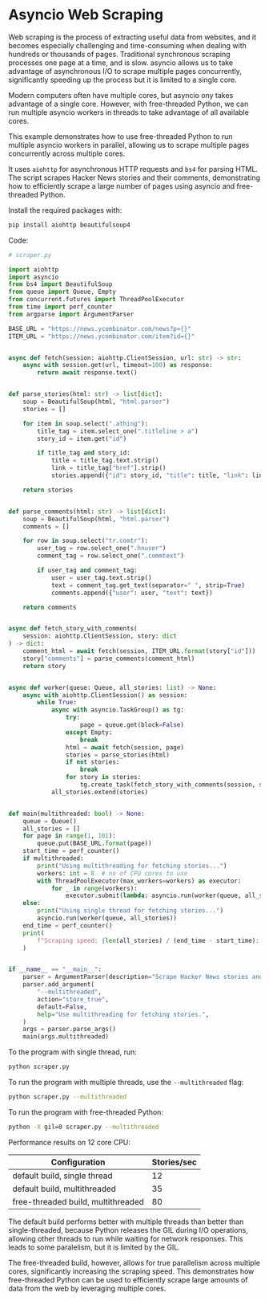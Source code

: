 # Asyncio Web Scraping

Web scraping is the process of extracting useful data from websites, and it becomes especially challenging and time-consuming when dealing with hundreds or thousands of pages. Traditional synchronous scraping processes one page at a time, and is slow. asyncio allows us to take advantage of asynchronous I/O to scrape multiple pages concurrently, significantly speeding up the process but it is limited to a single core.

Modern computers often have multiple cores, but asyncio ony takes advantage of a single core. However, with free-threaded Python, we can run multiple asyncio workers in threads to take advantage of all available cores.

This example demonstrates how to use free-threaded Python to run multiple asyncio workers in parallel, allowing us to scrape multiple pages concurrently across multiple cores.

It uses `aiohttp` for asynchronous HTTP requests and `bs4` for parsing HTML. The script scrapes Hacker News stories and their comments, demonstrating how to efficiently scrape a large number of pages using asyncio and free-threaded Python.

Install the required packages with:

```bash
pip install aiohttp beautifulsoup4
```

Code:

```python
# scraper.py

import aiohttp
import asyncio
from bs4 import BeautifulSoup
from queue import Queue, Empty
from concurrent.futures import ThreadPoolExecutor
from time import perf_counter
from argparse import ArgumentParser

BASE_URL = "https://news.ycombinator.com/news?p={}"
ITEM_URL = "https://news.ycombinator.com/item?id={}"


async def fetch(session: aiohttp.ClientSession, url: str) -> str:
    async with session.get(url, timeout=100) as response:
        return await response.text()


def parse_stories(html: str) -> list[dict]:
    soup = BeautifulSoup(html, "html.parser")
    stories = []

    for item in soup.select(".athing"):
        title_tag = item.select_one(".titleline > a")
        story_id = item.get("id")

        if title_tag and story_id:
            title = title_tag.text.strip()
            link = title_tag["href"].strip()
            stories.append({"id": story_id, "title": title, "link": link})

    return stories


def parse_comments(html: str) -> list[dict]:
    soup = BeautifulSoup(html, "html.parser")
    comments = []

    for row in soup.select("tr.comtr"):
        user_tag = row.select_one(".hnuser")
        comment_tag = row.select_one(".commtext")

        if user_tag and comment_tag:
            user = user_tag.text.strip()
            text = comment_tag.get_text(separator=" ", strip=True)
            comments.append({"user": user, "text": text})

    return comments


async def fetch_story_with_comments(
    session: aiohttp.ClientSession, story: dict
) -> dict:
    comment_html = await fetch(session, ITEM_URL.format(story["id"]))
    story["comments"] = parse_comments(comment_html)
    return story


async def worker(queue: Queue, all_stories: list) -> None:
    async with aiohttp.ClientSession() as session:
        while True:
            async with asyncio.TaskGroup() as tg:
                try:
                    page = queue.get(block=False)
                except Empty:
                    break
                html = await fetch(session, page)
                stories = parse_stories(html)
                if not stories:
                    break
                for story in stories:
                    tg.create_task(fetch_story_with_comments(session, story))
            all_stories.extend(stories)


def main(multithreaded: bool) -> None:
    queue = Queue()
    all_stories = []
    for page in range(1, 101):
        queue.put(BASE_URL.format(page))
    start_time = perf_counter()
    if multithreaded:
        print("Using multithreading for fetching stories...")
        workers: int = 8  # no of CPU cores to use
        with ThreadPoolExecutor(max_workers=workers) as executor:
            for _ in range(workers):
                executor.submit(lambda: asyncio.run(worker(queue, all_stories)))
    else:
        print("Using single thread for fetching stories...")
        asyncio.run(worker(queue, all_stories))
    end_time = perf_counter()
    print(
        f"Scraping speed: {len(all_stories) / (end_time - start_time):.0f} stories/sec"
    )


if __name__ == "__main__":
    parser = ArgumentParser(description="Scrape Hacker News stories and comments.")
    parser.add_argument(
        "--multithreaded",
        action="store_true",
        default=False,
        help="Use multithreading for fetching stories.",
    )
    args = parser.parse_args()
    main(args.multithreaded)
```

To the program with single thread, run:

```bash
python scraper.py
```

To run the program with multiple threads, use the `--multithreaded` flag:

```bash
python scraper.py --multithreaded
```

To run the program with free-threaded Python:

```bash
python -X gil=0 scraper.py --multithreaded
```

Performance results on 12 core CPU:

| Configuration                      | Stories/sec |
| ---------------------------------- | ----------- |
| default build, single thread       | 12          |
| default build, multithreaded       | 35          |
| free-threaded build, multithreaded | 80          |

The default build performs better with multiple threads than better than single-threaded, because Python
releases the GIL during I/O operations, allowing other threads to run while waiting for network responses. This leads to some paralelism, but it is limited by the GIL.

The free-threaded build, however, allows for true parallelism across multiple cores, significantly increasing the scraping speed. This demonstrates how free-threaded Python can be used to efficiently scrape large amounts of data from the web by leveraging multiple cores.
